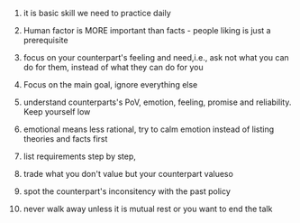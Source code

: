 1. it is basic skill we need to practice daily

2. Human factor is MORE important than facts - people liking is just a prerequisite

3. focus on your counterpart's feeling and need,i.e., ask not what you can do for them, instead of what they can do for you

4. Focus on the main goal, ignore everything else

5. understand counterparts's PoV, emotion, feeling, promise and reliability. Keep yourself low

6. emotional means less rational, try to calm emotion instead of listing theories and facts first

7. list requirements step by step, 

8. trade what you don't value but your counterpart valueso

9. spot the counterpart's inconsitency with the past policy

10. never walk away unless it is mutual rest or you want to end the talk

